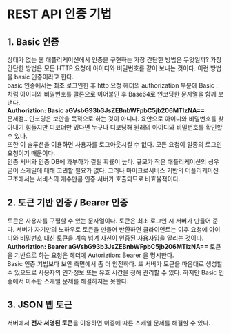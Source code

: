 # REST API 인증 기법

## 1. Basic 인증
상태가 없는 웹 애플리케이션에서 인증을 구현하는 가장 간단한 방법은 무엇일까?
가장 간단한 방법은 모든 HTTP 요청에 아이디와 비밀번호를 같이 보내는 것이다.
이런 방법을 basic 인증이라고 한다.  
basic  인증에서는 최초 로그인한 후 http 요청 헤더의 authorization 부분에
Basic <ID>:<Password> 처럼 아이디와 비밀번호를 콜론으로 이어붙인 후 
Base64로 인코딩한 문자열을 함께 보낸다.<br/>
__Authoriztion: Basic aGVsbG93b3JsZEBnbWFpbC5jb206MTIzNA==__  
문제점.. 인코딩은 보안을 목적으로 하는 것이 아니다.
육안으로 아이디와 비밀번호를 찾아내기 힘들지만 디코더만 있다면 누구나 디코딩해 원래의
아이디와 비밀번호를 확인할 수 있다.  
또한 이 솔루션을 이용하면 사용자를 로그아웃시킬 수 없다.
모든 요청이 일종의 로그인 요청이기 때문이다.  
인증 서버와 인증 DB에 과부하가 걸릴 확률이 높다. 
규모가 작은 애플리케이션의 셩우 굳이 스케일에 대해 고민할 필요가 없다.
그러나 마이크로서비스 기반의 어플리케이션 구조에서는 서비스의 개수만큼 인증 서버가 호출되므로
비효율적이다.    


## 2. 토큰 기반 인증 / Bearer 인증
토큰은 사용자를 구혈할 수 있는 문자열이다.
토큰은 최초 로그인 시 서버가 만들어 준다. 서버가 자기만의 노하우로 토큰을 만들어 반환하면
클라이언트는 이후 요청에 아이디와 비밀번호 대신 토큰을 계속 넘겨 자신이 인증된 사용자임을 알리는 것이다.  
__Authoriztion: Bearer aGVsbG93b3JsZEBnbWFpbC5jb206MTIzNA==__ 
토큰을 기반으로 하는 요청은 헤더에 Autoriztion: Bearer <TOKEN>을 명시한다.  
Basic 인증 기법보다 보안 측면에서 좀 더 안전하다.
또 서버가 토큰을 마음대로 생성할 수 있으므로 사용자의 인가정보 또는 유효 시간을 정해 관리할 수 있다. 하지만 Basic 인증에서 마주한 스케일 문제를 해결하지는 못한다.    


## 3. JSON 웹 토근 
서버에서 **전자 서명된 토큰**을 이용하면 이증에 따른 스케일 문제를 해결할 수 있다.
